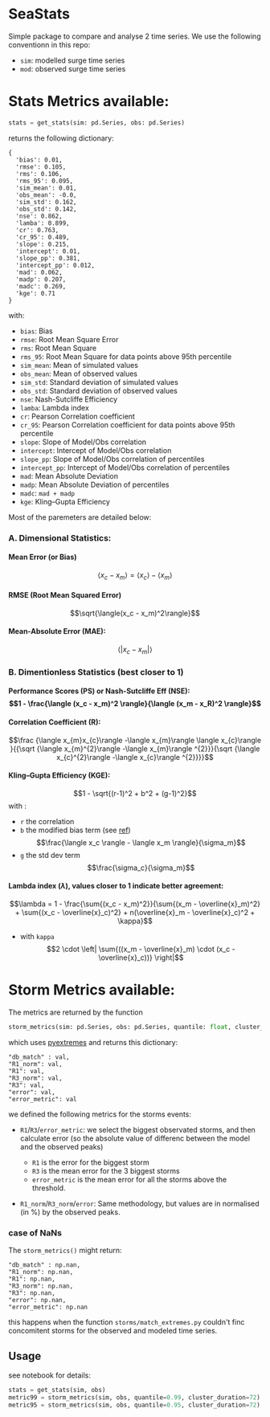 # SeaStats

Simple package to compare and analyse 2 time series. We use the following conventionn in this repo:
 * `sim`: modelled surge time series
 * `mod`: observed surge time series

# Stats Metrics available:

```python
stats = get_stats(sim: pd.Series, obs: pd.Series)
```
returns the following dictionary:

```
{
  'bias': 0.01,
  'rmse': 0.105,
  'rms': 0.106,
  'rms_95': 0.095,
  'sim_mean': 0.01,
  'obs_mean': -0.0,
  'sim_std': 0.162,
  'obs_std': 0.142,
  'nse': 0.862,
  'lamba': 0.899,
  'cr': 0.763,
  'cr_95': 0.489,
  'slope': 0.215,
  'intercept': 0.01,
  'slope_pp': 0.381,
  'intercept_pp': 0.012,
  'mad': 0.062,
  'madp': 0.207,
  'madc': 0.269,
  'kge': 0.71
}
```

with:
* `bias`: Bias
* `rmse`: Root Mean Square Error
* `rms`: Root Mean Square
* `rms_95`: Root Mean Square for data points above 95th percentile
* `sim_mean`: Mean of simulated values
* `obs_mean`: Mean of observed values
* `sim_std`: Standard deviation of simulated values
* `obs_std`: Standard deviation of observed values
* `nse`: Nash-Sutcliffe Efficiency
* `lamba`: Lambda index
* `cr`: Pearson Correlation coefficient
* `cr_95`: Pearson Correlation coefficient for data points above 95th percentile
* `slope`: Slope of Model/Obs correlation
* `intercept`: Intercept of Model/Obs correlation
* `slope_pp`: Slope of Model/Obs correlation of percentiles
* `intercept_pp`: Intercept of Model/Obs correlation of percentiles
* `mad`: Mean Absolute Deviation
* `madp`: Mean Absolute Deviation of percentiles
* `madc`: `mad + madp`
* `kge`: Kling–Gupta Efficiency

Most of the paremeters are detailed below:

### A. Dimensional Statistics:
#### Mean Error (or Bias)
$$\langle x_c - x_m \rangle = \langle x_c \rangle - \langle x_m \rangle$$
#### RMSE (Root Mean Squared Error)
$$\sqrt{\langle(x_c - x_m)^2\rangle}$$
#### Mean-Absolute Error (MAE):
$$\langle |x_c - x_m| \rangle$$
### B. Dimentionless Statistics (best closer to 1)

#### Performance Scores (PS) or Nash-Sutcliffe Eff (NSE): $$1 - \frac{\langle (x_c - x_m)^2 \rangle}{\langle (x_m - x_R)^2 \rangle}$$
#### Correlation Coefficient (R):
$$\frac {\langle x_{m}x_{c}\rangle -\langle x_{m}\rangle \langle x_{c}\rangle }{{\sqrt {\langle x_{m}^{2}\rangle -\langle x_{m}\rangle ^{2}}}{\sqrt {\langle x_{c}^{2}\rangle -\langle x_{c}\rangle ^{2}}}}$$
#### Kling–Gupta Efficiency (KGE):
$$1 - \sqrt{(r-1)^2 + b^2 + (g-1)^2}$$
with :
 * `r` the correlation
 * `b` the modified bias term (see [ref](https://journals.ametsoc.org/view/journals/clim/34/16/JCLI-D-21-0067.1.xml)) $$\frac{\langle x_c \rangle - \langle x_m \rangle}{\sigma_m}$$
 * `g` the std dev term $$\frac{\sigma_c}{\sigma_m}$$

#### Lambda index ($\lambda$), values closer to 1 indicate better agreement:
$$\lambda = 1 - \frac{\sum{(x_c - x_m)^2}}{\sum{(x_m - \overline{x}_m)^2} + \sum{(x_c - \overline{x}_c)^2} + n(\overline{x}_m - \overline{x}_c)^2 + \kappa}$$
 * with `kappa` $$2 \cdot \left| \sum{((x_m - \overline{x}_m) \cdot (x_c - \overline{x}_c))} \right|$$

# Storm Metrics available:
The metrics are returned by the function
```python
storm_metrics(sim: pd.Series, obs: pd.Series, quantile: float, cluster_duration:int = 72)
```
which uses [pyextremes](https://georgebv.github.io/pyextremes/quickstart/) and returns this dictionary:
```
"db_match" : val,
"R1_norm": val,
"R1": val,
"R3_norm": val,
"R3": val,
"error": val,
"error_metric": val
```
we defined the following metrics for the storms events:

* `R1`/`R3`/`error_metric`: we select the biggest observated storms, and then calculate error (so the absolute value of differenc between the model and the observed peaks)
  * `R1` is the error for the biggest storm
  * `R3` is the mean error for the 3 biggest storms
  * `error_metric` is the mean error for all the storms above the threshold.

* `R1_norm`/`R3_norm`/`error`: Same methodology, but values are in normalised (in %) by the observed peaks.

### case of NaNs
The `storm_metrics()` might return:
```
"db_match" : np.nan,
"R1_norm": np.nan,
"R1": np.nan,
"R3_norm": np.nan,
"R3": np.nan,
"error": np.nan,
"error_metric": np.nan
```

this happens when the function `storms/match_extremes.py` couldn't finc concomitent storms for the observed and modeled time series.

## Usage
see notebook for details:

```python
stats = get_stats(sim, obs)
metric99 = storm_metrics(sim, obs, quantile=0.99, cluster_duration=72)
metric95 = storm_metrics(sim, obs, quantile=0.95, cluster_duration=72)
```
